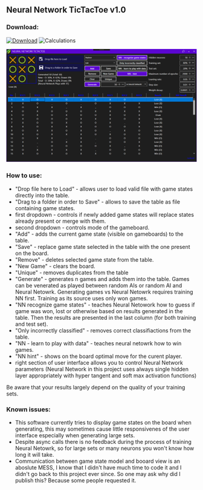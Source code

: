 ## Neural Network TicTacToe v1.0

### Download:

[![Download](https://img.shields.io/badge/download-NeuralNetworkTicTacToe--v1.0-blue.svg)](https://github.com/rvnlord/NeuralNetworkTicTacToe/releases/download/v1.0/TipTacToe.exe)
![Calculations](https://img.shields.io/badge/SHA--256-1DD49CED74D8C2E48E1B49F13DCEF4E2985F0C6EA7938FDFA942CA579F7967A7-darkgreen.svg)

   ![Interface](/Images/2019-02-28_141837.png?raw=true)

### How to use:

* "Drop file here to Load" - allows user to load valid file with game states directly into the table.
* "Drag to a folder in order to Save" - allows to save the table as file containing game states.
* first dropdown - controls if newly added game states will replace states already present or merge with them.
* second dropdown - controls mode of the gameboard.
* "Add" - adds the current game state (visible on gameboards) to the table.
* "Save" - replace game state selected in the table with the one present on the board.
* "Remove" - deletes selected game state from the table.
* "New Game" - clears the board.
* "Unique" - removes duplicates from the table
* "Generate" - generates n games and adds them into the table. Games can be venerated as played between random AIs or random AI and Neural Netowrk. Generating games vs Neural Netowrk requires training NN first. Training as its source uses only won games.
* "NN recognize game states" - teaches Neural Netowork how to guess if game was won, lost or otherwise based on results generated in the table. Then the results are presented in the last column (for both training and test set).
* "Only incorrectly classified" - removes correct classifiactions from the table.
* "NN - learn to play with data" - teaches neural netowrk how to win games.
* "NN hint" - shows on the board optimal move for the curent player.
* right section of user interface allows you to control Neural Network parameters (Neural Network in this project uses always single hidden layer appropriately with hyper tangent and soft max activation functions)

Be aware that your results largely depend on the quality of your training sets. 


### Known issues:
* This software currently tries to display game states on the board when generating, this may sometimes cause little responsivenes of the user interface especially when generating large sets.
* Despite async calls there is no feedback during the process of training Neural Netowrk, so for large sets or many neurons you won't know how long it will take.
* Communication between game state model and booard view is an aboslute MESS, I know that I didn't have much time to code it and I didn't go back to this project ever since. So one may ask why did I publish this? Because some people requested it.










